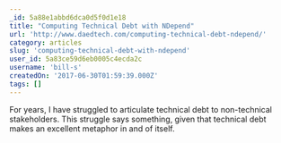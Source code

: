 ```yaml
---
_id: 5a88e1abbd6dca0d5f0d1e18
title: "Computing Technical Debt with NDepend"
url: 'http://www.daedtech.com/computing-technical-debt-ndepend/'
category: articles
slug: 'computing-technical-debt-with-ndepend'
user_id: 5a83ce59d6eb0005c4ecda2c
username: 'bill-s'
createdOn: '2017-06-30T01:59:39.000Z'
tags: []
---
```


For years, I have struggled to articulate technical debt to non-technical stakeholders.  This struggle says something, given that technical debt makes an excellent metaphor in and of itself.
